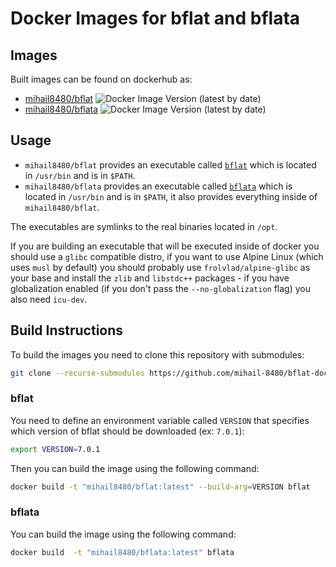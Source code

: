 # Docker Images for bflat and bflata

## Images
Built images can be found on dockerhub as:
* [mihail8480/bflat](https://hub.docker.com/r/mihail8480/bflat) ![Docker Image Version (latest by date)](https://img.shields.io/docker/v/mihail8480/bflat?sort=semver)
* [mihail8480/bflata](https://hub.docker.com/r/mihail8480/bflata) ![Docker Image Version (latest by date)](https://img.shields.io/docker/v/mihail8480/bflata?sort=semver)


## Usage
* `mihail8480/bflat` provides an executable called [`bflat`](https://github.com/bflattened/bflat) which is located in `/usr/bin` and is in `$PATH`.
* `mihail8480/bflata` provides an executable called [`bflata`](https://github.com/xiaoyuvax/bflata) which is located in `/usr/bin` and is in `$PATH`, it also provides everything inside of `mihail8480/bflat`.

The executables are symlinks to the real binaries located in `/opt`.

If you are building an executable that will be executed inside of docker you should use a `glibc` compatible distro, if you want to use Alpine Linux (which uses `musl` by default) you should probably use `frolvlad/alpine-glibc` as your base and install the `zlib` and `libstdc++`  packages - if you have globalization enabled (if you don't pass the `--no-globalization` flag) you also need `icu-dev`.

## Build Instructions
To build the images you need to clone this repository with submodules:
```sh
git clone --recurse-submodules https://github.com/mihail-8480/bflat-docker
```
### bflat
You need to define an environment variable called `VERSION` that specifies which version of bflat should be downloaded (ex: `7.0.1`):
```sh
export VERSION=7.0.1
```
Then you can build the image using the following command:
```sh
docker build -t "mihail8480/bflat:latest" --build-arg=VERSION bflat
```

### bflata
You can build the image using the following command:
```sh
docker build  -t "mihail8480/bflata:latest" bflata
```
